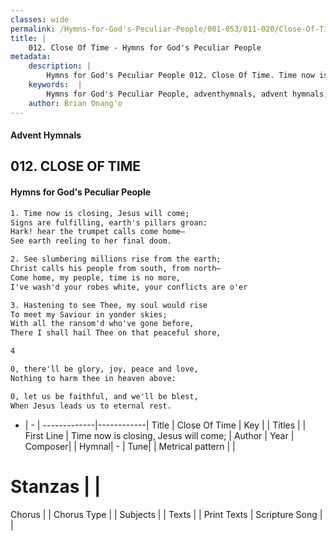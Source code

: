 ```yaml
---
classes: wide
permalink: /Hymns-for-God's-Peculiar-People/001-053/011-020/Close-Of-Time/
title: |
    012. Close Of Time - Hymns for God's Peculiar People
metadata:
    description: |
        Hymns for God's Peculiar People 012. Close Of Time. Time now is closing, Jesus will come; Signs are fulfilling, earth's pillars groan: Hark! hear the trumpet calls come home— See earth reeling to her final doom.  
    keywords:  |
        Hymns for God's Peculiar People, adventhymnals, advent hymnals, Close Of Time, Time now is closing, Jesus will come;. 
    author: Brian Onang'o
---
```

#### Advent Hymnals
## 012. CLOSE OF TIME
####  Hymns for God's Peculiar People
```txt
1. Time now is closing, Jesus will come;
Signs are fulfilling, earth's pillars groan:
Hark! hear the trumpet calls come home—
See earth reeling to her final doom.

2. See slumbering millions rise from the earth;
Christ calls his people from south, from north—
Come home, my people, time is no more,
I've wash'd your robes white, your conflicts are o'er

3. Hastening to see Thee, my soul would rise
To meet my Saviour in yonder skies;
With all the ransom'd who've gone before,
There I shall hail Thee on that peaceful shore,

4 

0, there'll be glory, joy, peace and love,
Nothing to harm thee in heaven above:

0, let us be faithful, and we'll be blest,
When Jesus leads us to eternal rest.


```
- |   -  |
-------------|------------|
Title | Close Of Time |
Key |  |
Titles |  |
First Line | Time now is closing, Jesus will come; |
Author | 
Year | 
Composer|  |
Hymnal|  - |
Tune|  |
Metrical pattern | |
# Stanzas |  |
Chorus |  |
Chorus Type |  |
Subjects |  |
Texts |  |
Print Texts | 
Scripture Song |  |
    
